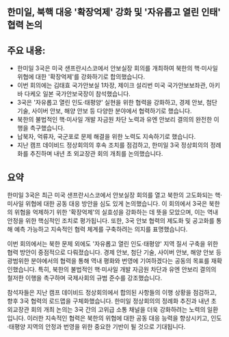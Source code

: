 ## 한미일, 북핵 대응 '확장억제' 강화 및 '자유롭고 열린 인태' 협력 논의

## 주요 내용:
*   한미일 3국은 미국 샌프란시스코에서 안보실장 회의를 개최하여 북한의 핵·미사일 위협에 대한 '확장억제'를 강화하기로 합의했습니다.
*   이번 회의에는 김태효 국가안보실 1차장, 제이크 설리번 미국 국가안보보좌관, 아키바 다케오 일본 국가안보국장이 참석했습니다.
*   3국은 '자유롭고 열린 인도·태평양' 실현을 위한 협력을 강화하고, 경제 안보, 첨단 기술, 사이버 안보, 해양 안보 등 다양한 분야에서 협력하기로 했습니다.
*   북한의 불법적인 핵·미사일 개발 자금원 차단 노력과 유엔 안보리 결의의 완전한 이행을 촉구했습니다.
*   납북자, 억류자, 국군포로 문제 해결을 위한 노력도 지속하기로 했습니다.
*   지난 캠프 데이비드 정상회의의 후속 조치를 점검하고, 한미일 3국 정상회의의 정례화를 추진하며 내년 초 외교장관 회의 개최를 논의했습니다.

## 요약
한미일 3국은 최근 미국 샌프란시스코에서 안보실장 회의를 열고 북한의 고도화되는 핵·미사일 위협에 대한 공동 대응 방안을 심도 있게 논의했습니다. 이 회의에서 3국은 북한의 위협을 억제하기 위한 '확장억제'의 실효성을 강화하는 데 뜻을 모았으며, 이는 역내 안정을 위한 핵심적인 조치로 평가됩니다. 또한, 3국 안보 협력의 제도화 및 공고화를 통해 예측 가능하고 지속적인 협력 체계를 구축하려는 의지를 표명했습니다.

이번 회의에서는 북한 문제 외에도 '자유롭고 열린 인도·태평양' 지역 질서 구축을 위한 협력 방안이 중점적으로 다뤄졌습니다. 경제 안보, 첨단 기술, 사이버 안보, 해양 안보 등 광범위한 분야에서의 협력을 통해 역내 평화와 번영에 기여하겠다는 공동의 목표를 재확인했습니다. 특히, 북한의 불법적인 핵·미사일 개발 자금원 차단과 유엔 안보리 결의의 철저한 이행을 촉구하며 국제사회의 규범 준수를 강조했습니다.

참석자들은 지난 캠프 데이비드 정상회의에서 합의된 사항들의 이행 상황을 점검하고, 향후 3국 협력의 로드맵을 구체화했습니다. 한미일 정상회의의 정례화 추진과 내년 초 외교장관 회의 개최 논의는 3국 간의 고위급 소통 채널을 더욱 강화하려는 노력의 일환입니다. 이러한 지속적인 협력은 북한의 위협에 대한 공동 대응 능력을 향상시키고, 인도·태평양 지역의 안정과 번영을 위한 중요한 기반이 될 것으로 기대됩니다.